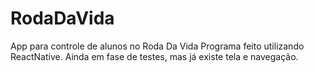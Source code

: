 # RodaDaVida
App para controle de alunos no Roda Da Vida
Programa feito utilizando ReactNative.
Ainda em fase de testes, mas já existe tela e navegação.
